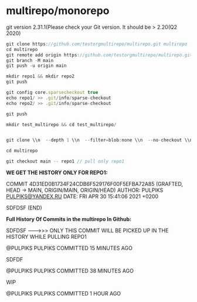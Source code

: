 # multirepo/monorepo

git version 2.31.1(Please check your Git version. It should be > 2.20(Q2 2020)


```javascript
git clone https://github.com/testorgmultirepo/multirepo.git multirepo
cd multirepo
git remote add origin https://github.com/testorgmultirepo/multirepo.git
git branch -M main
git push -u origin main
```

```javascript
mkdir repo1 && mkdir repo2
git push

git config core.sparsecheckout true
echo repo1/ >> .git/info/sparse-checkout
echo repo2/ >> .git/info/sparse-checkout

git push

mkdir test_multirepo && cd test_multirepo/


git clone \\n  --depth 1 \\n  --filter=blob:none \\n  --no-checkout \\n  https://github.com/testorgmultirepo/multirepo.git \\n;

cd multirepo

git checkout main -- repo1 // pull only repo1
```

**WE GET THE HISTORY ONLY FOR REPO1:**

COMMIT 4D31ED0B1734F24CDB6F529176F00F5EFBA72A85 (GRAFTED, HEAD -> MAIN, ORIGIN/MAIN, ORIGIN/HEAD)
AUTHOR: PULPIKS <PULPIKS@YANDEX.RU>
DATE:   FRI APR 30 15:41:06 2021 +0200

SDFDSF
(END)

**Full History Of Commits in the multirepo In Github:**

SDFDSF --->>> ONLY THIS COMMIT WILL BE PICKED UP IN THE HISTORY WHILE PULLING REPO1

@PULPIKS
PULPIKS COMMITTED 15 MINUTES AGO
 
SDFDF

@PULPIKS
PULPIKS COMMITTED 38 MINUTES AGO
 
WIP

@PULPIKS
PULPIKS COMMITTED 1 HOUR AGO
 

